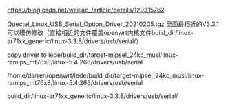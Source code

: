 https://blog.csdn.net/weiliao_/article/details/129315762

Quectel_Linux_USB_Serial_Option_Driver_20210205.tgz 里面最相近的V3.3.1 可以模仿修改（直接相近的文件覆盖openwrt内核文件build_dir/linux-ar71xx_generic/linux-3.3.8/drivers/usb/serial/）

copy driver to lede/build_dir/target-mipsel_24kc_musl/linux-ramips_mt76x8/linux-5.4.266/drivers/usb/serial

/home/darren/openwrt/lede/build_dir/target-mipsel_24kc_musl/linux-ramips_mt76x8/linux-5.4.266/drivers/usb/serial

build_dir/linux-ar71xx_generic/linux-3.3.8/drivers/usb/serial/
